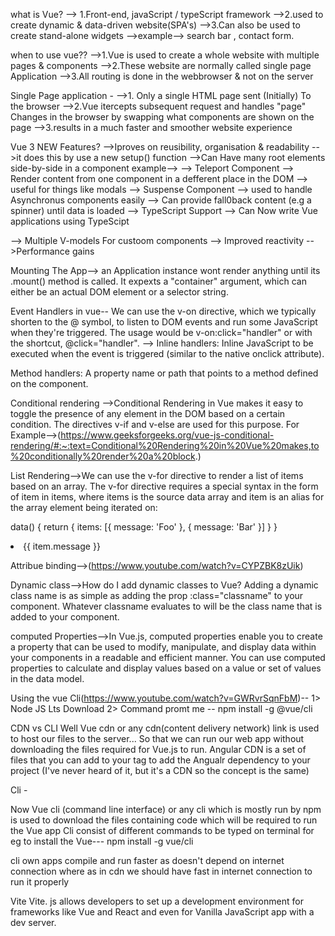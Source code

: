 <!-- Day-1 -->

what is Vue?
--> 1.Front-end, javaScript / typeScript framework
-->2.used to create dynamic & data-driven website(SPA's)
-->3.Can also be used to create stand-alone widgets
-->example--> search bar , contact form.

when to use vue??
-->1.Vue is used to create a whole website with multiple pages & components
-->2.These website are normally called single page Application
-->3.All routing is done in the webbrowser & not on the server

Single Page application -
-->1. Only a single HTML page sent (Initially) To the browser
-->2.Vue itercepts subsequent request and handles "page" Changes in the browser by swapping what components are shown on the page
-->3.results in a much faster and smoother website experience

Vue 3 NEW Features?
-->Iproves on reusibility, organisation & readability
-->it does this by use a new setup() function
-->Can Have many root elements side-by-side in a component
example--> <template>

<div>
<p>Hello,world</p>
</div>
<div>
<p>Hello,again!<p>
<div>
</template>
--> Teleport Component
--> Render content from one component in a defferent place in the DOM
--> useful for things like modals
--> Suspense Component
--> used to handle Asynchronus components easily
--> Can provide fall0back content (e.g a spinner) until data is loaded  
--> TypeScript Support
--> Can Now write Vue applications using TypeScipt

--> Multiple V-models For custoom components
--> Improved reactivity
-->Performance gains

Mounting The App--> an Application instance wont render anything until its .mount() method is called. It expexts a "container" argument, which can either be an actual DOM element or a selector string.

<!-- Day-2 -->

Event Handlers in vue--
We can use the v-on directive, which we typically shorten to the @ symbol, to listen to DOM events and run some JavaScript when they're triggered. The usage would be v-on:click="handler" or with the shortcut, @click="handler".
--> Inline handlers: Inline JavaScript to be executed when the event is triggered (similar to the native onclick attribute).

Method handlers: A property name or path that points to a method defined on the component.

Conditional rendering
-->Conditional Rendering in Vue makes it easy to toggle the presence of any element in the DOM based on a certain condition. The directives v-if and v-else are used for this purpose.
For Example-->(https://www.geeksforgeeks.org/vue-js-conditional-rendering/#:~:text=Conditional%20Rendering%20in%20Vue%20makes,to%20conditionally%20render%20a%20block.)

<!-- Day-3 -->

List Rendering-->We can use the v-for directive to render a list of items based on an array. The v-for directive requires a special syntax in the form of item in items, where items is the source data array and item is an alias for the array element being iterated on:

data() {
return {
items: [{ message: 'Foo' }, { message: 'Bar' }]
}
}

<li v-for="item in items">
  {{ item.message }}
</li>

Attribue binding-->(https://www.youtube.com/watch?v=CYPZBK8zUik)

Dynamic class-->How do I add dynamic classes to Vue?
Adding a dynamic class name is as simple as adding the prop :class="classname" to your component. Whatever classname evaluates to will be the class name that is added to your component.

computed Properties-->In Vue.js, computed properties enable you to create a property that can be used to modify, manipulate, and display data within your components in a readable and efficient manner.
You can use computed properties to calculate and display values based on a value or set of values in the data model.

Using the vue Cli(https://www.youtube.com/watch?v=GWRvrSqnFbM)-- 1> Node JS Lts Download
2> Command promt me -- npm install -g @vue/cli

<!-- Day-4 -->

CDN vs CLI
Well Vue cdn or any cdn(content delivery network) link is used to host our files to the server... So that we can run our web app without downloading the files required for Vue.js to run.
Angular CDN is a set of files that you can add to your <head> tag to add the Angualr dependency to your project (I've never heard of it, but it's a CDN so the concept is the same)

Cli -

Now Vue cli (command line interface) or any cli which is mostly run by npm is used to download the files containing code which will be required to run the Vue app Cli consist of different commands to be typed on terminal for eg to install the Vue--- npm install -g vue/cli

cli own apps compile and run faster as doesn't depend on internet connection where as in cdn we should have fast in internet connection to run it properly

Vite
Vite. js allows developers to set up a development environment for frameworks like Vue and React and even for Vanilla JavaScript app with a dev server.
